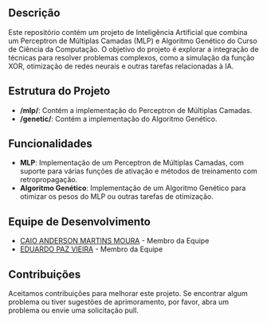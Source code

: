 ## Descrição

Este repositório contém um projeto de Inteligência Artificial que combina um Perceptron de Múltiplas Camadas (MLP) e Algoritmo Genético do Curso de Ciência da Computação. O objetivo do projeto é explorar a integração de técnicas para resolver problemas complexos, como a simulação da função XOR, otimização de redes neurais e outras tarefas relacionadas à IA.

## Estrutura do Projeto

- **/mlp/**: Contém a implementação do Perceptron de Múltiplas Camadas.
- **/genetic/**: Contém a implementação do Algoritmo Genético.

## Funcionalidades

- **MLP**: Implementação de um Perceptron de Múltiplas Camadas, com suporte para várias funções de ativação e métodos de treinamento com retropropagação.
- **Algoritmo Genético**: Implementação de um Algoritmo Genético para otimizar os pesos do MLP ou outras tarefas de otimização.

## Equipe de Desenvolvimento

- [CAIO ANDERSON MARTINS MOURA](https://github.com/CaioAndersonMM) - Membro da Equipe
- [EDUARDO PAZ VIEIRA](https://github.com/eduardopvieira) - Membro da Equipe


## Contribuições

Aceitamos contribuições para melhorar este projeto. Se encontrar algum problema ou tiver sugestões de aprimoramento, por favor, abra um problema ou envie uma solicitação pull.
